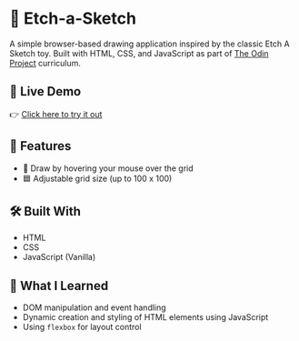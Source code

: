 # 🎨 Etch-a-Sketch

A simple browser-based drawing application inspired by the classic Etch A Sketch toy. Built with HTML, CSS, and JavaScript as part of [The Odin Project](https://www.theodinproject.com/) curriculum.

## 🚀 Live Demo

👉 [Click here to try it out](https://hamadsma.github.io/etch-a-sketch/)

## 📌 Features

- 🎨 Draw by hovering your mouse over the grid
- 🟦 Adjustable grid size (up to 100 x 100)

## 🛠️ Built With

- HTML
- CSS
- JavaScript (Vanilla)

## 🧠 What I Learned

- DOM manipulation and event handling
- Dynamic creation and styling of HTML elements using JavaScript
- Using `flexbox` for layout control
